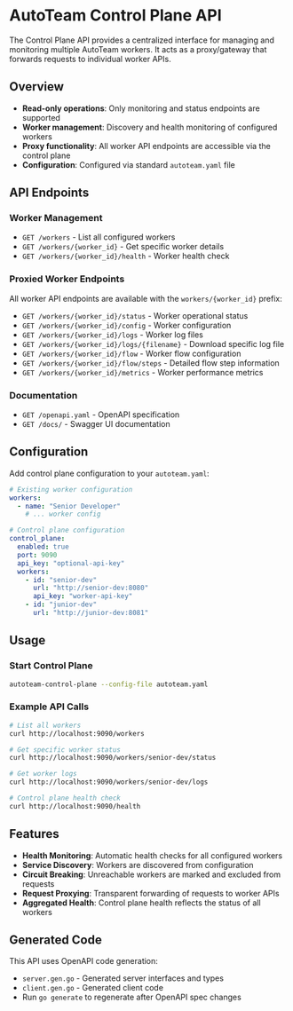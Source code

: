 # AutoTeam Control Plane API

The Control Plane API provides a centralized interface for managing and monitoring multiple AutoTeam workers. It acts as a proxy/gateway that forwards requests to individual worker APIs.

## Overview

- **Read-only operations**: Only monitoring and status endpoints are supported
- **Worker management**: Discovery and health monitoring of configured workers
- **Proxy functionality**: All worker API endpoints are accessible via the control plane
- **Configuration**: Configured via standard `autoteam.yaml` file

## API Endpoints

### Worker Management
- `GET /workers` - List all configured workers
- `GET /workers/{worker_id}` - Get specific worker details
- `GET /workers/{worker_id}/health` - Worker health check

### Proxied Worker Endpoints
All worker API endpoints are available with the `workers/{worker_id}` prefix:
- `GET /workers/{worker_id}/status` - Worker operational status
- `GET /workers/{worker_id}/config` - Worker configuration
- `GET /workers/{worker_id}/logs` - Worker log files
- `GET /workers/{worker_id}/logs/{filename}` - Download specific log file
- `GET /workers/{worker_id}/flow` - Worker flow configuration
- `GET /workers/{worker_id}/flow/steps` - Detailed flow step information
- `GET /workers/{worker_id}/metrics` - Worker performance metrics

### Documentation
- `GET /openapi.yaml` - OpenAPI specification
- `GET /docs/` - Swagger UI documentation

## Configuration

Add control plane configuration to your `autoteam.yaml`:

```yaml
# Existing worker configuration
workers:
  - name: "Senior Developer"
    # ... worker config

# Control plane configuration
control_plane:
  enabled: true
  port: 9090
  api_key: "optional-api-key"
  workers:
    - id: "senior-dev"
      url: "http://senior-dev:8080"
      api_key: "worker-api-key"
    - id: "junior-dev"
      url: "http://junior-dev:8081"
```

## Usage

### Start Control Plane
```bash
autoteam-control-plane --config-file autoteam.yaml
```

### Example API Calls
```bash
# List all workers
curl http://localhost:9090/workers

# Get specific worker status
curl http://localhost:9090/workers/senior-dev/status

# Get worker logs
curl http://localhost:9090/workers/senior-dev/logs

# Control plane health check
curl http://localhost:9090/health
```

## Features

- **Health Monitoring**: Automatic health checks for all configured workers
- **Service Discovery**: Workers are discovered from configuration
- **Circuit Breaking**: Unreachable workers are marked and excluded from requests
- **Request Proxying**: Transparent forwarding of requests to worker APIs
- **Aggregated Health**: Control plane health reflects the status of all workers

## Generated Code

This API uses OpenAPI code generation:
- `server.gen.go` - Generated server interfaces and types
- `client.gen.go` - Generated client code
- Run `go generate` to regenerate after OpenAPI spec changes